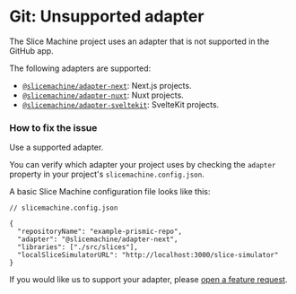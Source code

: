 # Git: Unsupported adapter

The Slice Machine project uses an adapter that is not supported in the GitHub app.

The following adapters are supported:

- [`@slicemachine/adapter-next`](https://github.com/prismicio/slice-machine/tree/main/packages/adapter-next#readme): Next.js projects.
- [`@slicemachine/adapter-nuxt`](https://github.com/prismicio/slice-machine/tree/main/packages/adapter-nuxt#readme): Nuxt projects.
- [`@slicemachine/adapter-sveltekit`](https://github.com/prismicio/slice-machine/tree/main/packages/adapter-sveltekit#readme): SvelteKit projects.

### How to fix the issue

Use a supported adapter.

You can verify which adapter your project uses by checking the `adapter` property in your project's `slicemachine.config.json`.

A basic Slice Machine configuration file looks like this:

```jsonc
// slicemachine.config.json

{
  "repositoryName": "example-prismic-repo",
  "adapter": "@slicemachine/adapter-next",
  "libraries": ["./src/slices"],
  "localSliceSimulatorURL": "http://localhost:3000/slice-simulator"
}
```

If you would like us to support your adapter, please [open a feature request](https://github.com/prismicio/slice-machine/issues/new/choose).
